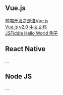 ## Vue.js
[前端开发之走进Vue.js](http://mp.weixin.qq.com/s/2ryY5ip5iJarnzLueD57rg)  
[Vue.js v2.0 中文文档](https://vuefe.cn/)  
[JSFiddle Hello World 例子](https://jsfiddle.net/chrisvfritz/50wL7mdz/)  

## React Native
...

## Node JS
...
